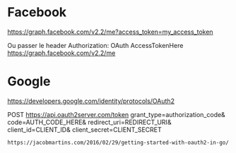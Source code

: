 # Facebook
https://graph.facebook.com/v2.2/me?access_token=my_access_token

Ou passer le header
Authorization: OAuth AccessTokenHere
https://graph.facebook.com/v2.2/me




# Google
https://developers.google.com/identity/protocols/OAuth2

POST https://api.oauth2server.com/token
    grant_type=authorization_code&
    code=AUTH_CODE_HERE&
    redirect_uri=REDIRECT_URI&
    client_id=CLIENT_ID&
    client_secret=CLIENT_SECRET


    https://jacobmartins.com/2016/02/29/getting-started-with-oauth2-in-go/
